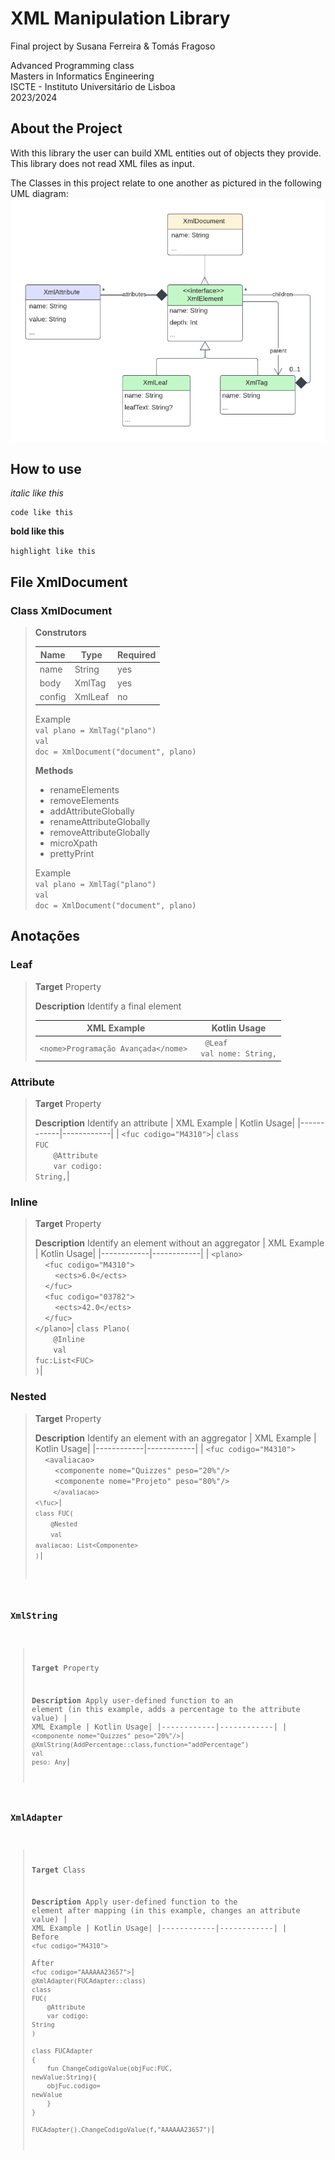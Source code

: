 # XML Manipulation Library

Final project by Susana Ferreira & Tomás Fragoso

Advanced Programming class\
Masters in Informatics Engineering\
ISCTE - Instituto Universitário de Lisboa\
2023/2024

## About the Project
With this library the user can build XML entities out of objects they provide.\
This library does not read XML files as input.

The Classes in this project relate to one another as pictured in the following UML diagram:
![Optional Alt Text](images/classes_uml.png)

## How to use
*italic like this*

```
code like this
```

**bold like this**

`highlight like this`

## File XmlDocument

### Class XmlDocument

> **Construtors** 
>
>| Name       | Type       | Required   |
>|------------|------------|------------|
>| name       | String     | yes        |
>| body       | XmlTag     | yes        |
>| config     | XmlLeaf    | no         |
>
>Example<br>
><code>val plano = XmlTag("plano")</code><br>
><code>val doc = XmlDocument("document", plano)</code>
>
> **Methods** 
>* renameElements 
>* removeElements
>* addAttributeGlobally
>* renameAttributeGlobally
>* removeAttributeGlobally
>* microXpath
>* prettyPrint
>
>Example<br>
><code>val plano = XmlTag("plano")</code><br>
><code>val doc = XmlDocument("document", plano)</code>


## Anotações

### Leaf

> **Target** Property
>
> **Description** Identify a final element 
>
>| XML Example  | Kotlin Usage|
>|------------|------------|
>| ```<nome>Programação Avançada</nome> ```| <code> @Leaf</code><br><code>val nome: String,</code>|

### Attribute

>**Target** Property
>
>**Description** Identify an attribute
>| XML Example  | Kotlin Usage|
>|------------|------------|
>| ```<fuc codigo="M4310">```| <code>class FUC</code><br><code>&nbsp;&nbsp;&nbsp;&nbsp;@Attribute</code><br><code>&nbsp;&nbsp;&nbsp;&nbsp;var codigo: String,</code>|

### Inline

>**Target** Property
>
>**Description** Identify an element without an aggregator
>| XML Example  | Kotlin Usage|
>|------------|------------|
>| ``` <plano> ```<br>&nbsp;&nbsp;&nbsp;&nbsp;```<fuc codigo="M4310">```<br>&nbsp;&nbsp;&nbsp;&nbsp;&nbsp;&nbsp;&nbsp;&nbsp;``` <ects>6.0</ects> ```<br>&nbsp;&nbsp;&nbsp;&nbsp;``` </fuc> ```<br> &nbsp;&nbsp;&nbsp;&nbsp;``` <fuc codigo="03782"> ```<br>&nbsp;&nbsp;&nbsp;&nbsp;&nbsp;&nbsp;&nbsp;&nbsp;``` <ects>42.0</ects> ```<br> &nbsp;&nbsp;&nbsp;&nbsp;``` </fuc> ```<br> ``` </plano> ```| <code>class Plano(</code><br><code>&nbsp;&nbsp;&nbsp;&nbsp;@Inline</code><br><code>&nbsp;&nbsp;&nbsp;&nbsp;val fuc:List&lt;FUC&gt;</code><br><code>)</code>|

### Nested

>**Target** Property
>
>**Description** Identify an element with an aggregator
>| XML Example  | Kotlin Usage|
>|------------|------------|
>| ``` <fuc codigo="M4310"> ``` <br> &nbsp;&nbsp;&nbsp;&nbsp;``` <avaliacao> ```<br> &nbsp;&nbsp;&nbsp;&nbsp;&nbsp;&nbsp;&nbsp;&nbsp;```<componente nome="Quizzes" peso="20%"/>```<br> &nbsp;&nbsp;&nbsp;&nbsp;&nbsp;&nbsp;&nbsp;&nbsp;```<componente nome="Projeto" peso="80%"/>```</code><br><code>&nbsp;&nbsp;&nbsp;&nbsp;```</avaliacao>```</code><br><code>``` <\fuc> ```| <code>class FUC(</code><br><code>&nbsp;&nbsp;&nbsp;&nbsp;@Nested</code><br><code>&nbsp;&nbsp;&nbsp;&nbsp;val avaliacao: List&lt;Componente&gt;</code><br><code>)</code>|

### XmlString

>**Target** Property
>
>**Description** Apply user-defined function to an element (in this example, adds a percentage to the attribute value)
>| XML Example  | Kotlin Usage|
>|------------|------------|
>| ```<componente nome="Quizzes" peso="20%"/>```| <code>@XmlString(AddPercentage::class,function="addPercentage")</code><br><code>val peso: Any</code>|

### XmlAdapter

>**Target** Class
>
>**Description** Apply user-defined function to the element after mapping (in this example, changes an attribute value)
>| XML Example  | Kotlin Usage|
>|------------|------------|
>| Before<br>```<fuc codigo="M4310">```<br><br>After<br>```<fuc codigo="AAAAAA23657">```| <code>@XmlAdapter(FUCAdapter::class)</code><br><code>class FUC(</code><br><code>&nbsp;&nbsp;&nbsp;&nbsp;@Attribute</code><br><code>&nbsp;&nbsp;&nbsp;&nbsp;var codigo: String</code><br><code>)</code><br><br><code>class FUCAdapter {</code><br><code>&nbsp;&nbsp;&nbsp;&nbsp;fun ChangeCodigoValue(objFuc:FUC, newValue:String){</code><br><code>&nbsp;&nbsp;&nbsp;&nbsp;objFuc.codigo= newValue</code><br><code>&nbsp;&nbsp;&nbsp;&nbsp;}</code><br><code>}</code><br><br><code>FUCAdapter().ChangeCodigoValue(f,"AAAAAA23657")</code>|
